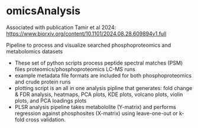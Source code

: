 # omicsAnalysis
Associated with publication Tamir et al 2024: https://www.biorxiv.org/content/10.1101/2024.08.28.609894v1.full

Pipeline to process and visualize searched phosphoproteomics and metabolomics datasets
- These set of python scripts process peptide spectral matches (PSM) files proteomics/phosphoproteomics LC-MS runs
- example metadata file formats are included for both phosphoproteomics and crude protein runs
- plotting script is an all in one analysis pipline that generates: fold change & FDR analysis, heatmaps, PCA plots, KDE plots, volcano plots, violin plots, and PCA loadings plots
- PLSR analysis pipeline takes metabololite (Y-matrix) and performs regression against phosphosites (X-matrix) using leave-one-out or k-fold cross validation.
